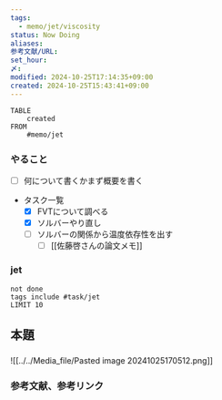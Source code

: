 ```yaml
---
tags:
  - memo/jet/viscosity
status: Now Doing
aliases: 
参考文献/URL: 
set_hour: 
〆: 
modified: 2024-10-25T17:14:35+09:00
created: 2024-10-25T15:43:41+09:00
---
```

```dataview
TABLE
	created
FROM
	#memo/jet
```
### やること
- [ ] 何について書くかまず概要を書く
- タスク一覧
	- [x] FVTについて調べる
	- [x] ソルバーやり直し
	- [ ] ソルバーの関係から温度依存性を出す
		- [ ] [[佐藤啓さんの論文メモ]]
### jet
```tasks
not done
tags include #task/jet 
LIMIT 10
```
## 本題
### 
![[../../Media_file/Pasted image 20241025170512.png]]

### 
### 参考文献、参考リンク